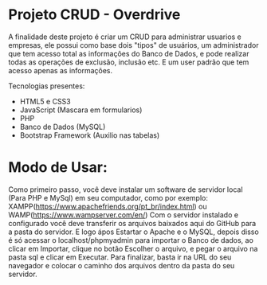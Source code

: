 # Projeto CRUD - Overdrive
A finalidade deste projeto é criar um CRUD para administrar usuarios e empresas, ele possui como base dois "tipos" de usuários, um administrador que tem acesso total as informações do Banco de Dados, e pode realizar todas as operações de exclusão, inclusão etc. E um user padrão que tem acesso apenas as informações.

Tecnologias presentes:
* HTML5 e CSS3
* JavaScript (Mascara em formularios)
* PHP
* Banco de Dados (MySQL)
* Bootstrap Framework (Auxilio nas tabelas)

# Modo de Usar:
Como primeiro passo, você deve instalar um software de servidor local (Para PHP e MySql) em seu computador, como por exemplo: XAMPP(https://www.apachefriends.org/pt_br/index.html) ou WAMP(https://www.wampserver.com/en/) Com o servidor instalado e configurado você deve transferir os arquivos baixados aqui do GitHub para a pasta do servidor. E logo ápos Estartar o Apache e o MySQL, depois disso é só acessar o localhost/phpmyadmin para importar o Banco de dados, ao clicar em Importar, clique no botão Escolher o arquivo, e pegar o arquivo na pasta sql e clicar em Executar. Para finalizar, basta ir na URL do seu navegador e colocar o caminho dos arquivos dentro da pasta do seu servidor.
